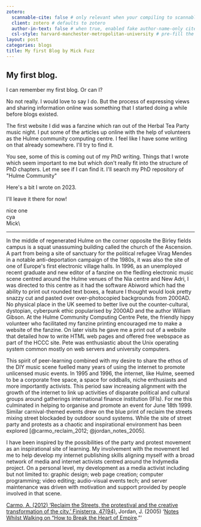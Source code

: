 ```yaml
---
zotero:
  scannable-cite: false # only relevant when your compiling to scannable-cite .odt
  client: zotero # defaults to zotero
  author-in-text: false # when true, enabled fake author-name-only cites by replacing it with the text of the last names of the authors
  csl-style: harvard-manchester-metropolitan-university # pre-fill the style
layout: post
categories: blogs
title: My first Blog by Mick Fuzz
---
```


## My first blog.

I can remember my first blog. Or can I?

No not really. I would love to say I do. But the process of expressing views and sharing information online was something that I started doing a while before blogs existed.

The first website I did was a fanzine which ran out of the Herbal Tea Party music night. I put some of the articles up online with the help of volunteers as the Hulme community computing centre. I feel like I have some writing on that already somewhere. I'll try to find it.

You see, some of this is coming out of my PhD writing. Things that I wrote which seem important to me but which don't really fit into the structure of PhD chapters. Let me see if I can find it. I'll search my PhD repository of "Hulme Community"

Here's a bit I wrote on 2023.

I'll leave it there for now!

nice one\
cya\
Mick\

---

In the middle of regenerated Hulme on the corner opposite the Birley fields campus is a squat unassuming building called the church of the Ascension. A part from being  a site of sanctuary for the political refugee Virag Mendes in a notable anti-deportation campaign of the 1980s, it was also the site of one of Europe's first electronic village halls. In 1996, as an unemployed recent graduate and new editor of a fanzine on the fledling electronic music scene centred around the Hulme venues of the Nia centre and New Adri, I was directed to this centre as it had the software Abiword which had the ability to print out rounded text boxes, a feature I thought would look pretty snazzy cut and pasted over over-photocopied backgrounds from 2000AD. No physical place in the UK seemed to better live out the counter-cultural, dystopian, cyberpunk ethic popularised by 2000AD and the author William Gibson. At the Hulme Community Computing Centre Pete, the friendly hippy volunteer who facilitated my fanzine printing encouraged me to make a website of the fanzine. On later visits he gave me a print out of a website that detailed how to write HTML web pages and offered free webspace as part of the HCCC site. Pete was enthusiastic about the Unix operating system common mostly on web servers and university computers.

This spirit of peer-learning combined with my desire to share the ethos of the DIY music scene fuelled many years of using the internet to promote unlicensed music events. In 1995 and 1996, the internet, like Hulme, seemed to be a corporate free space, a space for oddballs, niche enthusiasts and more importantly activists. This period saw increasing alignment with the growth of the internet to link up activities of disparate political and cultural groups around gatherings international finance institution (IFIs). For me this culminated in helping to organise and promote an event for June 18th 1999. Similar carnival-themed events drew on the blue print of reclaim the streets mixing street blockaded by outdoor sound systems. While the site of street party and protests as a chaotic and inspirational environment has been explored [@carmo_reclaim_2012; @jordan_notes_2005].

I have been inspired by the possibilities of the party and protest movement as an inspirational site of learning. My involvement with the movement led me to help develop my internet publishing skills aligning myself with a broad network of media and internet activists centred around the Indymedia project. On a personal level, my development as a media activist including but not limited to: graphic design; web page creation; computer programming; video editing; audio-visual events tech; and server maintenance was driven with motivation and support provided by people involved in that scene.

[Carmo, A. (2012) ‘Reclaim the Streets, the protestival and the creative transformation of the city.’ Finisterra, 47(94).][4ac4df3a]
Jordan, J. (2005) ‘[Notes Whilst Walking on “How to Break the Heart of Empire](http://transform.eipcp.net/transversal/1007/jordan/en/print.html).”’

  [4ac4df3a]: https://pdfs.semanticscholar.org/0b68/1d28f1f06ae3cfb294f69be272e45e9dfb5b.pdf "pdf file"
